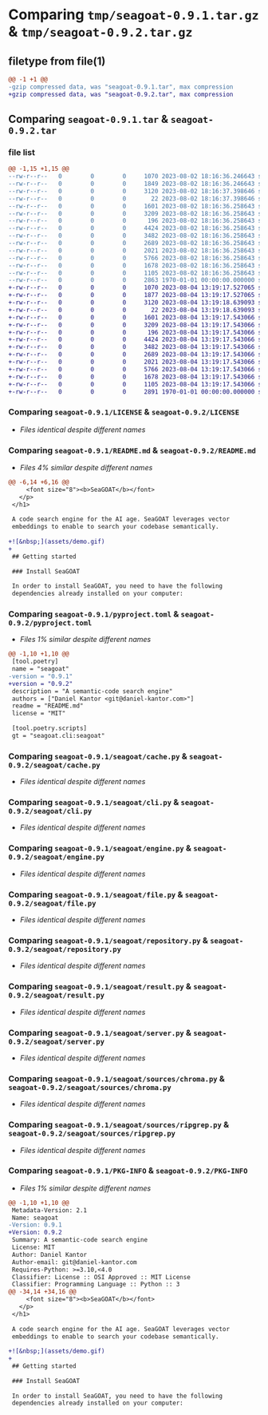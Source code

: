 # Comparing `tmp/seagoat-0.9.1.tar.gz` & `tmp/seagoat-0.9.2.tar.gz`

## filetype from file(1)

```diff
@@ -1 +1 @@
-gzip compressed data, was "seagoat-0.9.1.tar", max compression
+gzip compressed data, was "seagoat-0.9.2.tar", max compression
```

## Comparing `seagoat-0.9.1.tar` & `seagoat-0.9.2.tar`

### file list

```diff
@@ -1,15 +1,15 @@
--rw-r--r--   0        0        0     1070 2023-08-02 18:16:36.246643 seagoat-0.9.1/LICENSE
--rw-r--r--   0        0        0     1849 2023-08-02 18:16:36.246643 seagoat-0.9.1/README.md
--rw-r--r--   0        0        0     3120 2023-08-02 18:16:37.398646 seagoat-0.9.1/pyproject.toml
--rw-r--r--   0        0        0       22 2023-08-02 18:16:37.398646 seagoat-0.9.1/seagoat/__init__.py
--rw-r--r--   0        0        0     1601 2023-08-02 18:16:36.258643 seagoat-0.9.1/seagoat/cache.py
--rw-r--r--   0        0        0     3209 2023-08-02 18:16:36.258643 seagoat-0.9.1/seagoat/cli.py
--rw-r--r--   0        0        0      196 2023-08-02 18:16:36.258643 seagoat-0.9.1/seagoat/common.py
--rw-r--r--   0        0        0     4424 2023-08-02 18:16:36.258643 seagoat-0.9.1/seagoat/engine.py
--rw-r--r--   0        0        0     3482 2023-08-02 18:16:36.258643 seagoat-0.9.1/seagoat/file.py
--rw-r--r--   0        0        0     2689 2023-08-02 18:16:36.258643 seagoat-0.9.1/seagoat/repository.py
--rw-r--r--   0        0        0     2021 2023-08-02 18:16:36.258643 seagoat-0.9.1/seagoat/result.py
--rw-r--r--   0        0        0     5766 2023-08-02 18:16:36.258643 seagoat-0.9.1/seagoat/server.py
--rw-r--r--   0        0        0     1678 2023-08-02 18:16:36.258643 seagoat-0.9.1/seagoat/sources/chroma.py
--rw-r--r--   0        0        0     1105 2023-08-02 18:16:36.258643 seagoat-0.9.1/seagoat/sources/ripgrep.py
--rw-r--r--   0        0        0     2863 1970-01-01 00:00:00.000000 seagoat-0.9.1/PKG-INFO
+-rw-r--r--   0        0        0     1070 2023-08-04 13:19:17.527065 seagoat-0.9.2/LICENSE
+-rw-r--r--   0        0        0     1877 2023-08-04 13:19:17.527065 seagoat-0.9.2/README.md
+-rw-r--r--   0        0        0     3120 2023-08-04 13:19:18.639093 seagoat-0.9.2/pyproject.toml
+-rw-r--r--   0        0        0       22 2023-08-04 13:19:18.639093 seagoat-0.9.2/seagoat/__init__.py
+-rw-r--r--   0        0        0     1601 2023-08-04 13:19:17.543066 seagoat-0.9.2/seagoat/cache.py
+-rw-r--r--   0        0        0     3209 2023-08-04 13:19:17.543066 seagoat-0.9.2/seagoat/cli.py
+-rw-r--r--   0        0        0      196 2023-08-04 13:19:17.543066 seagoat-0.9.2/seagoat/common.py
+-rw-r--r--   0        0        0     4424 2023-08-04 13:19:17.543066 seagoat-0.9.2/seagoat/engine.py
+-rw-r--r--   0        0        0     3482 2023-08-04 13:19:17.543066 seagoat-0.9.2/seagoat/file.py
+-rw-r--r--   0        0        0     2689 2023-08-04 13:19:17.543066 seagoat-0.9.2/seagoat/repository.py
+-rw-r--r--   0        0        0     2021 2023-08-04 13:19:17.543066 seagoat-0.9.2/seagoat/result.py
+-rw-r--r--   0        0        0     5766 2023-08-04 13:19:17.543066 seagoat-0.9.2/seagoat/server.py
+-rw-r--r--   0        0        0     1678 2023-08-04 13:19:17.543066 seagoat-0.9.2/seagoat/sources/chroma.py
+-rw-r--r--   0        0        0     1105 2023-08-04 13:19:17.543066 seagoat-0.9.2/seagoat/sources/ripgrep.py
+-rw-r--r--   0        0        0     2891 1970-01-01 00:00:00.000000 seagoat-0.9.2/PKG-INFO
```

### Comparing `seagoat-0.9.1/LICENSE` & `seagoat-0.9.2/LICENSE`

 * *Files identical despite different names*

### Comparing `seagoat-0.9.1/README.md` & `seagoat-0.9.2/README.md`

 * *Files 4% similar despite different names*

```diff
@@ -6,14 +6,16 @@
     <font size="8"><b>SeaGOAT</b></font>
   </p>
 </h1>
 
 A code search engine for the AI age. SeaGOAT leverages vector
 embeddings to enable to search your codebase semantically.
 
+![&nbsp;](assets/demo.gif)
+
 ## Getting started
 
 ### Install SeaGOAT
 
 In order to install SeaGOAT, you need to have the following
 dependencies already installed on your computer:
```

### Comparing `seagoat-0.9.1/pyproject.toml` & `seagoat-0.9.2/pyproject.toml`

 * *Files 1% similar despite different names*

```diff
@@ -1,10 +1,10 @@
 [tool.poetry]
 name = "seagoat"
-version = "0.9.1"
+version = "0.9.2"
 description = "A semantic-code search engine"
 authors = ["Daniel Kantor <git@daniel-kantor.com>"]
 readme = "README.md"
 license = "MIT"
 
 [tool.poetry.scripts]
 gt = "seagoat.cli:seagoat"
```

### Comparing `seagoat-0.9.1/seagoat/cache.py` & `seagoat-0.9.2/seagoat/cache.py`

 * *Files identical despite different names*

### Comparing `seagoat-0.9.1/seagoat/cli.py` & `seagoat-0.9.2/seagoat/cli.py`

 * *Files identical despite different names*

### Comparing `seagoat-0.9.1/seagoat/engine.py` & `seagoat-0.9.2/seagoat/engine.py`

 * *Files identical despite different names*

### Comparing `seagoat-0.9.1/seagoat/file.py` & `seagoat-0.9.2/seagoat/file.py`

 * *Files identical despite different names*

### Comparing `seagoat-0.9.1/seagoat/repository.py` & `seagoat-0.9.2/seagoat/repository.py`

 * *Files identical despite different names*

### Comparing `seagoat-0.9.1/seagoat/result.py` & `seagoat-0.9.2/seagoat/result.py`

 * *Files identical despite different names*

### Comparing `seagoat-0.9.1/seagoat/server.py` & `seagoat-0.9.2/seagoat/server.py`

 * *Files identical despite different names*

### Comparing `seagoat-0.9.1/seagoat/sources/chroma.py` & `seagoat-0.9.2/seagoat/sources/chroma.py`

 * *Files identical despite different names*

### Comparing `seagoat-0.9.1/seagoat/sources/ripgrep.py` & `seagoat-0.9.2/seagoat/sources/ripgrep.py`

 * *Files identical despite different names*

### Comparing `seagoat-0.9.1/PKG-INFO` & `seagoat-0.9.2/PKG-INFO`

 * *Files 1% similar despite different names*

```diff
@@ -1,10 +1,10 @@
 Metadata-Version: 2.1
 Name: seagoat
-Version: 0.9.1
+Version: 0.9.2
 Summary: A semantic-code search engine
 License: MIT
 Author: Daniel Kantor
 Author-email: git@daniel-kantor.com
 Requires-Python: >=3.10,<4.0
 Classifier: License :: OSI Approved :: MIT License
 Classifier: Programming Language :: Python :: 3
@@ -34,14 +34,16 @@
     <font size="8"><b>SeaGOAT</b></font>
   </p>
 </h1>
 
 A code search engine for the AI age. SeaGOAT leverages vector
 embeddings to enable to search your codebase semantically.
 
+![&nbsp;](assets/demo.gif)
+
 ## Getting started
 
 ### Install SeaGOAT
 
 In order to install SeaGOAT, you need to have the following
 dependencies already installed on your computer:
```


